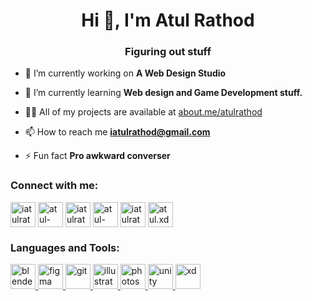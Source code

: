 <h1 align="center">Hi 👋, I'm Atul Rathod</h1>
<h3 align="center">Figuring out stuff</h3>

- 🔭 I’m currently working on **A Web Design Studio**

- 🌱 I’m currently learning **Web design and Game Development stuff.**

- 👨‍💻 All of my projects are available at [about.me/atulrathod](about.me/atulrathod)

- 📫 How to reach me **iatulrathod@gmail.com**

- ⚡ Fun fact **Pro awkward converser**

<h3 align="left">Connect with me:</h3>
<p align="left">
<a href="https://twitter.com/iatulrathod" target="blank" rel="noreferrer"><img align="center" src="https://upload.wikimedia.org/wikipedia/commons/6/6f/Logo_of_Twitter.svg" alt="iatulrathod" height="40" width="40" /></a>
<a href="https://linkedin.com/in/atul-rathod" target="blank" rel="noreferrer"><img align="center" src="https://brandeps.com/icon-download/L/Linkedin-icon-vector-13.svg" alt="atul-rathod" height="40" width="40" /></a>
<a href="https://instagram.com/iatulrathod" target="blank" rel="noreferrer"><img align="center" src="https://upload.wikimedia.org/wikipedia/commons/e/e7/Instagram_logo_2016.svg" alt="iatulrathod" height="40" width="40" /></a>
<a href="https://www.behance.net/atul-rathod" target="blank" rel="noreferrer"><img align="center" src="https://raw.githubusercontent.com/rahuldkjain/github-profile-readme-generator/master/src/images/icons/Social/behance.svg" alt="atul-rathod" height="40" width="40" /></a>
<a href="https://www.youtube.com/c/iatulrathod" target="blank" rel="noreferrer"><img align="center" src="https://upload.wikimedia.org/wikipedia/commons/7/79/YouTube_social_red_square_%282017%29.svg" alt="iatulrathod" height="40" width="40" /></a>
<a href="https://discord.gg/atul.xd" target="blank" rel="noreferrer"><img align="center" src=https://blogger.googleusercontent.com/img/b/R29vZ2xl/AVvXsEi8tuBNzoVcyex1b6t2HDnh4LYlnKjovlg3HIuy03iV8r5lQq1j8JfCk1rVv7R0Or767dd7qSUS2ek_bs8eO6zm1F6kU1ogh8qGe75IWjtF0DGBfNNIDKbSzJ1w5FlQL6na9b14Za1YW3fkDoEE35JOIDQLnFspDm15MDbcAtE3yaHUa7jfauFUqkvLnJR4/s320/discord-logo-png-7617.png" alt="atul.xd" height="40" width="40" /></a>
</p>

<h3 align="left">Languages and Tools:</h3>
<p align="left"> 
  <a href="https://www.blender.org/" target="_blank" rel="noreferrer"> <img src="https://download.blender.org/branding/community/blender_community_badge_white.svg" alt="blender" width="40" height="40"/> </a> 
  <a href="https://www.figma.com/" target="_blank" rel="noreferrer"> <img src="https://www.vectorlogo.zone/logos/figma/figma-icon.svg" alt="figma" width="40" height="40"/> </a> <a href="https://git-scm.com/" target="_blank" rel="noreferrer"> <img src="https://www.vectorlogo.zone/logos/git-scm/git-scm-icon.svg" alt="git" width="40" height="40"/> </a> 
  <a href="https://www.adobe.com/in/products/illustrator.html" target="_blank" rel="noreferrer"> <img src="https://www.vectorlogo.zone/logos/adobe_illustrator/adobe_illustrator-icon.svg" alt="illustrator" width="40" height="40"/> </a> 
  <a href="https://www.photoshop.com/en" target="_blank" rel="noreferrer"> <img src="https://upload.wikimedia.org/wikipedia/commons/archive/a/af/20200226101009%21Adobe_Photoshop_CC_icon.svg" alt="photoshop" width="40" height="40"/> </a> 
  <a href="https://unity.com/" target="_blank" rel="noreferrer"> <img src="https://www.vectorlogo.zone/logos/unity3d/unity3d-icon.svg" alt="unity" width="40" height="40"/> </a> 
  <a href="https://www.adobe.com/products/xd.html" target="_blank" rel="noreferrer"> <img src="https://blogger.googleusercontent.com/img/b/R29vZ2xl/AVvXsEjCNr_g7xWcjV4En1HG_-Cp8b2LDiSw6E0F9TFGitB4BLUwffd1JL8gRYRlyYlSw4TcjE8Rt17J47IZL3elG-QqI5royIJ0LE-FfS6yBzUX_x7XQCL1xQZgB1it-jdLxuznUi6W1znRq2Ct3dje9-LSHzV1cWxXIWh2VlKPzjXJvFIDqOm4gPqKc8bLcuu5/s1600/Illustration6.png" alt="xd" width="40" height="40"/> </a> </p>
